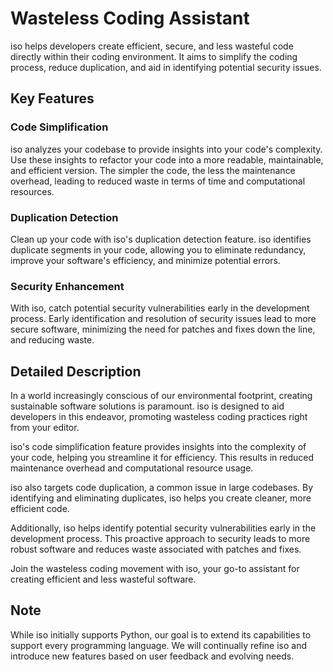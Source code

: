 # Wasteless Coding Assistant

iso helps developers create efficient, secure, and less wasteful code directly within their coding environment. It aims to simplify the coding process, reduce duplication, and aid in identifying potential security issues.

## Key Features

### Code Simplification
iso analyzes your codebase to provide insights into your code's complexity. Use these insights to refactor your code into a more readable, maintainable, and efficient version. The simpler the code, the less the maintenance overhead, leading to reduced waste in terms of time and computational resources.

### Duplication Detection
Clean up your code with iso's duplication detection feature. iso identifies duplicate segments in your code, allowing you to eliminate redundancy, improve your software's efficiency, and minimize potential errors.

### Security Enhancement
With iso, catch potential security vulnerabilities early in the development process. Early identification and resolution of security issues lead to more secure software, minimizing the need for patches and fixes down the line, and reducing waste.

## Detailed Description

In a world increasingly conscious of our environmental footprint, creating sustainable software solutions is paramount. iso is designed to aid developers in this endeavor, promoting wasteless coding practices right from your editor.

iso's code simplification feature provides insights into the complexity of your code, helping you streamline it for efficiency. This results in reduced maintenance overhead and computational resource usage.

iso also targets code duplication, a common issue in large codebases. By identifying and eliminating duplicates, iso helps you create cleaner, more efficient code.

Additionally, iso helps identify potential security vulnerabilities early in the development process. This proactive approach to security leads to more robust software and reduces waste associated with patches and fixes.

Join the wasteless coding movement with iso, your go-to assistant for creating efficient and less wasteful software.

## Note

While iso initially supports Python, our goal is to extend its capabilities to support every programming language. We will continually refine iso and introduce new features based on user feedback and evolving needs.